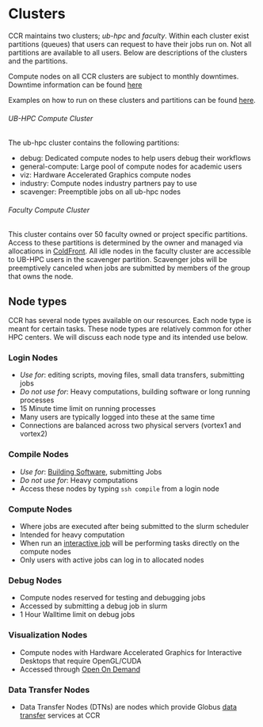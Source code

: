 # Clusters

CCR maintains two clusters; *ub-hpc* and *faculty*. Within each cluster exist partitions (queues) that users can request to have their jobs run on. Not all partitions are available to all users. Below are descriptions of the clusters and the partitions. 

Compute nodes on all CCR clusters are subject to monthly downtimes. Downtime information can be found [here](https://ubccr.freshdesk.com/support/discussions/forums/5000296650)

Examples on how to run on these clusters and partitions can be found [here](https://docs.ccr.buffalo.edu/en/latest/hpc/jobs/).
 
###### UB-HPC Compute Cluster

The ub-hpc cluster contains the following partitions:

* debug: Dedicated compute nodes to help users debug their workflows  
* general-compute: Large pool of compute nodes for academic users
* viz: Hardware Accelerated Graphics compute nodes
* industry: Compute nodes industry partners pay to use
* scavenger: Preemptible jobs on all ub-hpc nodes

###### Faculty Compute Cluster

This cluster contains over 50 faculty owned or project specific partitions. Access to these partitions is determined by the owner and managed via allocations in [ColdFront](../portals/coldfront.md). All idle nodes in the faculty cluster are accessible to UB-HPC users in the scavenger partition.  Scavenger jobs will be preemptively canceled when jobs are submitted by members of the group that owns the node.  

## Node types

CCR has several node types available on our resources.
Each node type is meant for certain tasks. These node types are
relatively common for other HPC centers. We will discuss each node
type and its intended use below.


### Login Nodes

* _Use for_: editing scripts, moving files, small data transfers, submitting jobs
* _Do not use for_: Heavy computations, building software or long running processes
* 15 Minute time limit on running processes
* Many users are typically logged into these at the same time
* Connections are balanced across two physical servers (vortex1 and vortex2) 

### Compile Nodes

* _Use for_: [Building Software](../software/building.md), submitting Jobs
* _Do not use for_: Heavy computations
* Access these nodes by typing `ssh compile` from a login node

### Compute Nodes

* Where jobs are executed after being submitted to the slurm scheduler
* Intended for heavy computation
* When run an [interactive job](./jobs.md) will be
  performing tasks directly on the compute nodes
* Only users with active jobs can log in to allocated nodes

### Debug Nodes

* Compute nodes reserved for testing and debugging jobs
* Accessed by submitting a debug job in slurm
* 1 Hour Walltime limit on debug jobs

### Visualization Nodes

* Compute nodes with Hardware Accelerated Graphics for Interactive Desktops that require OpenGL/CUDA
* Accessed through [Open On Demand](../portals/ood.md)


### Data Transfer Nodes

* Data Transfer Nodes (DTNs) are nodes which provide Globus [data transfer](./data-transfer.md) services at CCR

